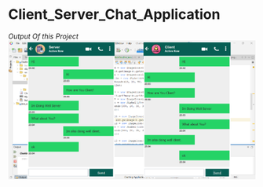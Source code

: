 # Client_Server_Chat_Application
*Output Of this Project*
![logo](https://github.com/Rushikesh31apk/Client_Server_Chat_Application/blob/main/src/icons/output.png)

